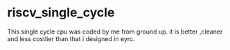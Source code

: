 # riscv_single_cycle
This single cycle cpu was coded by me from ground up. it is better ,cleaner and less costlier than that i designed in eyrc.
